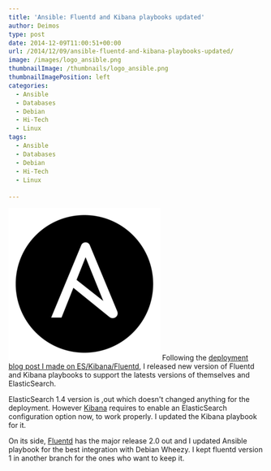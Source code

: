 ```yaml
---
title: 'Ansible: Fluentd and Kibana playbooks updated'
author: Deimos
type: post
date: 2014-12-09T11:00:51+00:00
url: /2014/12/09/ansible-fluentd-and-kibana-playbooks-updated/
image: /images/logo_ansible.png
thumbnailImage: /thumbnails/logo_ansible.png
thumbnailImagePosition: left
categories:
  - Ansible
  - Databases
  - Debian
  - Hi-Tech
  - Linux
tags:
  - Ansible
  - Databases
  - Debian
  - Hi-Tech
  - Linux

---
```

![ansible_logo](/images/logo_ansible.png)
Following the [deployment blog post I made on ES/Kibana/Fluentd](http://blog.deimos.fr/2014/08/15/deploy-a-logs-managememt-infrastructure-elasticsearchkibanfluentd-with-ansible/), I released new version of Fluentd and Kibana playbooks to support the latests versions of themselves and ElasticSearch.

ElasticSearch 1.4 version is ,out which doesn't changed anything for the deployment. However [Kibana](https://github.com/deimosfr/ansible-kibana) requires to enable an ElasticSearch configuration option now, to work properly. I updated the Kibana playbook for it.

On its side, [Fluentd](https://github.com/deimosfr/ansible-fluentd) has the major release 2.0 out and I updated Ansible playbook for the best integration with Debian Wheezy. I kept fluentd version 1 in another branch for the ones who want to keep it.